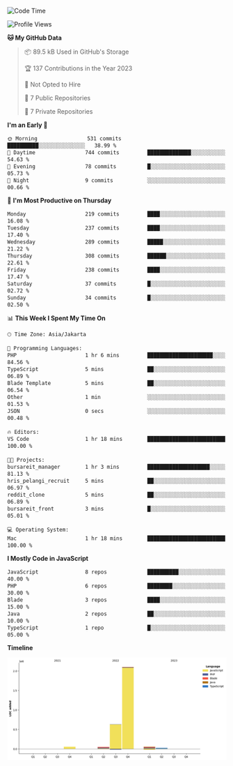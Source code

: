 <!--START_SECTION:waka-->
![Code Time](http://img.shields.io/badge/Code%20Time-93%20hrs%2038%20mins-blue)

![Profile Views](http://img.shields.io/badge/Profile%20Views-0-blue)

**🐱 My GitHub Data** 

> 📦 89.5 kB Used in GitHub's Storage 
 > 
> 🏆 137 Contributions in the Year 2023
 > 
> 🚫 Not Opted to Hire
 > 
> 📜 7 Public Repositories 
 > 
> 🔑 7 Private Repositories 
 > 
**I'm an Early 🐤** 

```text
🌞 Morning                531 commits         ██████████░░░░░░░░░░░░░░░   38.99 % 
🌆 Daytime                744 commits         ██████████████░░░░░░░░░░░   54.63 % 
🌃 Evening                78 commits          █░░░░░░░░░░░░░░░░░░░░░░░░   05.73 % 
🌙 Night                  9 commits           ░░░░░░░░░░░░░░░░░░░░░░░░░   00.66 % 
```
📅 **I'm Most Productive on Thursday** 

```text
Monday                   219 commits         ████░░░░░░░░░░░░░░░░░░░░░   16.08 % 
Tuesday                  237 commits         ████░░░░░░░░░░░░░░░░░░░░░   17.40 % 
Wednesday                289 commits         █████░░░░░░░░░░░░░░░░░░░░   21.22 % 
Thursday                 308 commits         ██████░░░░░░░░░░░░░░░░░░░   22.61 % 
Friday                   238 commits         ████░░░░░░░░░░░░░░░░░░░░░   17.47 % 
Saturday                 37 commits          █░░░░░░░░░░░░░░░░░░░░░░░░   02.72 % 
Sunday                   34 commits          █░░░░░░░░░░░░░░░░░░░░░░░░   02.50 % 
```


📊 **This Week I Spent My Time On** 

```text
🕑︎ Time Zone: Asia/Jakarta

💬 Programming Languages: 
PHP                      1 hr 6 mins         █████████████████████░░░░   84.56 % 
TypeScript               5 mins              ██░░░░░░░░░░░░░░░░░░░░░░░   06.89 % 
Blade Template           5 mins              ██░░░░░░░░░░░░░░░░░░░░░░░   06.54 % 
Other                    1 min               ░░░░░░░░░░░░░░░░░░░░░░░░░   01.53 % 
JSON                     0 secs              ░░░░░░░░░░░░░░░░░░░░░░░░░   00.48 % 

🔥 Editors: 
VS Code                  1 hr 18 mins        █████████████████████████   100.00 % 

🐱‍💻 Projects: 
bursareit_manager        1 hr 3 mins         ████████████████████░░░░░   81.13 % 
hris_pelangi_recruit     5 mins              ██░░░░░░░░░░░░░░░░░░░░░░░   06.97 % 
reddit_clone             5 mins              ██░░░░░░░░░░░░░░░░░░░░░░░   06.89 % 
bursareit_front          3 mins              █░░░░░░░░░░░░░░░░░░░░░░░░   05.01 % 

💻 Operating System: 
Mac                      1 hr 18 mins        █████████████████████████   100.00 % 
```

**I Mostly Code in JavaScript** 

```text
JavaScript               8 repos             ██████████░░░░░░░░░░░░░░░   40.00 % 
PHP                      6 repos             ████████░░░░░░░░░░░░░░░░░   30.00 % 
Blade                    3 repos             ████░░░░░░░░░░░░░░░░░░░░░   15.00 % 
Java                     2 repos             ██░░░░░░░░░░░░░░░░░░░░░░░   10.00 % 
TypeScript               1 repo              █░░░░░░░░░░░░░░░░░░░░░░░░   05.00 % 
```



**Timeline**

![Lines of Code chart](https://raw.githubusercontent.com/brstreet2/brstreet2/main/assets/bar_graph.png)


<!--END_SECTION:waka-->
